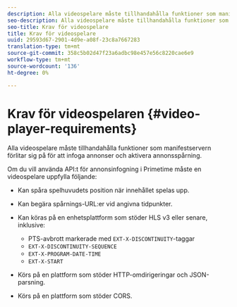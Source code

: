 ```yaml
---
description: Alla videospelare måste tillhandahålla funktioner som manifestservern förlitar sig på för att infoga annonser och aktivera annonsspårning.
seo-description: Alla videospelare måste tillhandahålla funktioner som manifestservern förlitar sig på för att infoga annonser och aktivera annonsspårning.
seo-title: Krav för videospelare
title: Krav för videospelare
uuid: 29593d67-2901-4d9e-a08f-23c8a7667283
translation-type: tm+mt
source-git-commit: 358c5b02d47f23a6adbc98e457e56c8220cae6e9
workflow-type: tm+mt
source-wordcount: '136'
ht-degree: 0%

---
```



# Krav för videospelaren {#video-player-requirements}

Alla videospelare måste tillhandahålla funktioner som manifestservern förlitar sig på för att infoga annonser och aktivera annonsspårning.

Om du vill använda API:t för annonsinfogning i Primetime måste en videospelare uppfylla följande:

* Kan spåra spelhuvudets position när innehållet spelas upp.
* Kan begära spårnings-URL:er vid angivna tidpunkter.
* Kan köras på en enhetsplattform som stöder HLS v3 eller senare, inklusive:

   * PTS-avbrott markerade med `EXT-X-DISCONTINUITY`-taggar
   * `EXT-X-DISCONTINUITY-SEQUENCE`
   * `EXT-X-PROGRAM-DATE-TIME`
   * `EXT-X-START`

* Körs på en plattform som stöder HTTP-omdirigeringar och JSON-parsning.
* Körs på en plattform som stöder CORS.